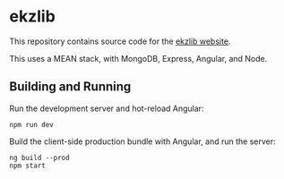 # ekzlib

This repository contains source code for the [ekzlib website](http://ekzlib.herokuapp.com).

This uses a MEAN stack, with MongoDB, Express, Angular, and Node.

## Building and Running
Run the development server and hot-reload Angular:
```
npm run dev
```

Build the client-side production bundle with Angular, and run the server:
```
ng build --prod
npm start
```
